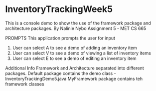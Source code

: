 # InventoryTrackingWeek5

This is a console demo to show the use of the framework package and architecture packages.
By Nalinie Nybo
Assignment 5 - MET CS 665 

PROMPTS
This application prompts the user for input
1. User can select A to see a demo of adding an inventory item
2. User can select V to see a demo of viewing a list of inventory items
3. User can select E to see a demo of editing an inventory item

Additional Info
Framework and Architecture separated into different packages.
Default package contains the demo class - InventoryTrackingDemo5.java
MyFramework package contains teh framework classes
